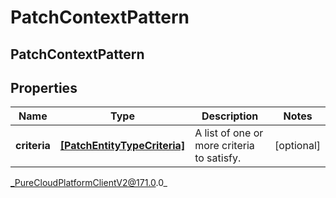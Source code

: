 # PatchContextPattern

## PatchContextPattern

## Properties

|Name | Type | Description | Notes|
|------------ | ------------- | ------------- | -------------|
| **criteria** | [**[PatchEntityTypeCriteria]**]([PatchEntityTypeCriteria]) | A list of one or more criteria to satisfy. | [optional] |



_PureCloudPlatformClientV2@171.0.0_
